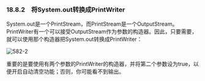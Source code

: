 ### 18.8.2　将System.out转换成PrintWriter

System.out是一个PrintStream，而PrintStream是一个OutputStream。PrintWriter有一个可以接受OutputStream作为参数的构造器。因此，只要需要，就可以使用那个构造器把System.out转换成PrintWriter：

![582-2](../Images/image03496.jpeg)

重要的是要使用有两个参数的PrintWriter的构造器，并将第二个参数设为true，以便开启自动清空功能；否则，你可能看不到输出。